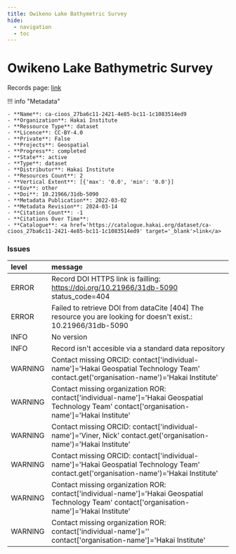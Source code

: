 ```yaml
---
title: Owikeno Lake Bathymetric Survey
hide:
  - navigation
  - toc
---
```


# Owikeno Lake Bathymetric Survey

Records page: <a href='https://catalogue.hakai.org/dataset/ca-cioos_27ba6c11-2421-4e85-bc11-1c1083514ed9' target='_blank'>link</a>

<div id='map'></div>

!!! info "Metadata"
    
    - **Name**: ca-cioos_27ba6c11-2421-4e85-bc11-1c1083514ed9 
    - **Organization**: Hakai Institute 
    - **Ressource Type**: dataset 
    - **Licence**: CC-BY-4.0 
    - **Private**: False 
    - **Projects**: Geospatial 
    - **Progress**: completed 
    - **State**: active 
    - **Type**: dataset 
    - **Distributor**: Hakai Institute 
    - **Resources Count**: 2 
    - **Vertical Extent**: [{'max': '0.0', 'min': '0.0'}] 
    - **Eov**: other 
    - **Doi**: 10.21966/31db-5090 
    - **Metadata Publication**: 2022-03-02 
    - **Metadata Revision**: 2024-03-14 
    - **Citation Count**: -1 
    - **Citations Over Time**:  
    - **Catalogue**: <a href='https://catalogue.hakai.org/dataset/ca-cioos_27ba6c11-2421-4e85-bc11-1c1083514ed9' target='_blank'>link</a> 

### Issues

| level   | message                                                                                                                                         |
|:--------|:------------------------------------------------------------------------------------------------------------------------------------------------|
| ERROR   | Record DOI HTTPS link is failling: https://doi.org/10.21966/31db-5090 status_code=404                                                           |
| ERROR   | Failed to retrieve DOI from dataCite [404] The resource you are looking for doesn't exist.: 10.21966/31db-5090                                  |
| INFO    | No version                                                                                                                                      |
| INFO    | Record isn't accesible via a standard data repository                                                                                           |
| WARNING | Contact missing ORCID: contact['individual-name']='Hakai Geospatial Technology Team' contact.get('organisation-name')='Hakai Institute'         |
| WARNING | Contact missing organization ROR:  contact['individual-name']='Hakai Geospatial Technology Team' contact['organisation-name']='Hakai Institute' |
| WARNING | Contact missing ORCID: contact['individual-name']='Viner, Nick' contact.get('organisation-name')='Hakai Institute'                              |
| WARNING | Contact missing ORCID: contact['individual-name']='Hakai Geospatial Technology Team' contact.get('organisation-name')='Hakai Institute'         |
| WARNING | Contact missing organization ROR:  contact['individual-name']='Hakai Geospatial Technology Team' contact['organisation-name']='Hakai Institute' |
| WARNING | Contact missing organization ROR:  contact['individual-name']='' contact['organisation-name']='Hakai Institute'                                 |

<script>
   document.addEventListener("DOMContentLoaded", function() {
    var map = L.map('map').setView([51.505, -125.09], 5);
    L.tileLayer('https://tile.openstreetmap.org/{z}/{x}/{y}.png', {
        maxZoom: 19,
        attribution: '&copy; <a href="http://www.openstreetmap.org/copyright">OpenStreetMap</a>'
    }).addTo(map);
    var geojsonFeature = {
        "type": "Feature",
        "properties": {
            "name" : "Owikeno Lake Bathymetric Survey"
        },
        "geometry": {'type': 'Polygon', 'coordinates': [[[-127.22312137, 51.63113942], [-126.67792484, 51.63113942], [-126.67792484, 51.7324654], [-127.22312137, 51.7324654], [-127.22312137, 51.63113942]]]}
    }
    L.geoJSON(geojsonFeature).addTo(map);
   })
</script>